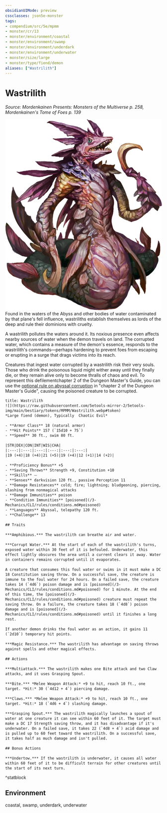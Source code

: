 ```yaml
---
obsidianUIMode: preview
cssclasses: json5e-monster
tags:
- compendium/src/5e/mpmm
- monster/cr/13
- monster/environment/coastal
- monster/environment/swamp
- monster/environment/underdark
- monster/environment/underwater
- monster/size/large
- monster/type/fiend/demon
aliases: ["Wastrilith"]
---
```

# Wastrilith
*Source: Mordenkainen Presents: Monsters of the Multiverse p. 258, Mordenkainen's Tome of Foes p. 139*  

![](https://raw.githubusercontent.com/5etools-mirror-2/5etools-img/main/bestiary/MPMM/Wastrilith.webp#right)  
Found in the waters of the Abyss and other bodies of water contaminated by that plane's fell influence, wastriliths establish themselves as lords of the deep and rule their dominions with cruelty.

A wastrilith pollutes the waters around it. Its noxious presence even affects nearby sources of water when the demon travels on land. The corrupted water, which contains a measure of the demon's essence, responds to the wastrilith's commands—perhaps hardening to prevent foes from escaping or erupting in a surge that drags victims into its reach.

Creatures that ingest water corrupted by a wastrilith risk their very souls. Those who drink the poisonous liquid might wither away until they finally die, or they remain alive only to become thralls of chaos and evil. To represent this defilementchapter 2 of the Dungeon Master's Guide, you can use the [optional rule on abyssal corruption](/3-Mechanics/CLI/tables/optional-rule-abyssal-corruption-abyssal-corruption.md) in "chapter 2 of the Dungeon Master's Guide", causing the poisoned creature to be corrupted.


```ad-statblock
title: Wastrilith
![](https://raw.githubusercontent.com/5etools-mirror-2/5etools-img/main/bestiary/tokens/MPMM/Wastrilith.webp#token)
*Large fiend (demon), Typically  Chaotic Evil*

- **Armor Class** 18 (natural armor)
- **Hit Points** 157 (`15d10 + 75`) 
- **Speed** 30 ft., swim 80 ft.

|STR|DEX|CON|INT|WIS|CHA|
|:---:|:---:|:---:|:---:|:---:|:---:|
|19 (+4)|18 (+4)|21 (+5)|19 (+4)|12 (+1)|14 (+2)|

- **Proficiency Bonus** +5
- **Saving Throws** Strength +9, Constitution +10
- **Skills** ⏤
- **Senses** darkvision 120 ft., passive Perception 11
- **Damage Resistances** cold; fire; lightning; bludgeoning, piercing, slashing from nonmagical attacks
- **Damage Immunities** poison
- **Condition Immunities** [poisoned](/3-Mechanics/CLI/rules/conditions.md#poisoned)
- **Languages** Abyssal, telepathy 120 ft.
- **Challenge** 13

## Traits

***Amphibious.*** The wastrilith can breathe air and water.

***Corrupt Water.*** At the start of each of the wastrilith's turns, exposed water within 30 feet of it is befouled. Underwater, this effect lightly obscures the area until a current clears it away. Water in containers remains corrupted until it evaporates.

A creature that consumes this foul water or swims in it must make a DC 18 Constitution saving throw. On a successful save, the creature is immune to the foul water for 24 hours. On a failed save, the creature takes 14 (`4d6`) poison damage and is [poisoned](/3-Mechanics/CLI/rules/conditions.md#poisoned) for 1 minute. At the end of this time, the [poisoned](/3-Mechanics/CLI/rules/conditions.md#poisoned) creature must repeat the saving throw. On a failure, the creature takes 18 (`4d8`) poison damage and is [poisoned](/3-Mechanics/CLI/rules/conditions.md#poisoned) until it finishes a long rest.

If another demon drinks the foul water as an action, it gains 11 (`2d10`) temporary hit points.

***Magic Resistance.*** The wastrilith has advantage on saving throws against spells and other magical effects.

## Actions

***Multiattack.*** The wastrilith makes one Bite attack and two Claw attacks, and it uses Grasping Spout.

***Bite.*** *Melee Weapon Attack:* +9 to hit, reach 10 ft., one target. *Hit:* 30 (`4d12 + 4`) piercing damage.

***Claws.*** *Melee Weapon Attack:* +9 to hit, reach 10 ft., one target. *Hit:* 18 (`4d6 + 4`) slashing damage.

***Grasping Spout.*** The wastrilith magically launches a spout of water at one creature it can see within 60 feet of it. The target must make a DC 17 Strength saving throw, and it has disadvantage if it's underwater. On a failed save, it takes 22 (`4d8 + 4`) acid damage and is pulled up to 60 feet toward the wastrilith. On a successful save, it takes half as much damage and isn't pulled.

## Bonus Actions

***Undertow.*** If the wastrilith is underwater, it causes all water within 60 feet of it to be difficult terrain for other creatures until the start of its next turn.
```
^statblock

## Environment

coastal, swamp, underdark, underwater